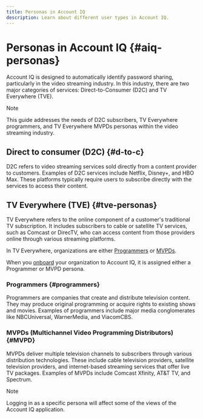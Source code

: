 ```yaml
---
title: Personas in Account IQ
description: Learn about different user types in Account IQ.
---
```

# Personas in Account IQ {#aiq-personas}

Account IQ is designed to automatically identify password sharing, particularly in the video streaming industry. In this industry, there are two major categories of services: Direct-to-Consumer (D2C) and TV Everywhere (TVE).

>[!NOTE]
>
>This guide addresses the needs of D2C subscribers, TV Everywhere programmers, and TV Everywhere MVPDs personas within the video streaming industry.


## Direct to consumer (D2C) {#d-to-c}

D2C refers to video streaming services sold directly from a content provider to customers. Examples of D2C services include Netflix, Disney+, and HBO Max. These platforms typically require users to subscribe directly with the services to access their content.

## TV Everywhere (TVE) {#tve-personas}

TV Everywhere refers to the online component of a customer's traditional TV subscription. It includes subscribers to cable or satellite TV services, such as Comcast or DirecTV, who can access content from those providers online through various streaming platforms. 

In TV Everywhere, organizations are either [Programmers](/help/accountiq/product-concepts.md#programmer-def) or [MVPDs](/help/accountiq/product-concepts.md#mvpd-def). 

When you [onboard](/help/accountiq/get-started.md) your organization to Account IQ, it is assigned either a Programmer or MVPD persona. 

### Programmers {#programmers}

Programmers are companies that create and distribute television content. They may produce original programming or acquire rights to existing shows and movies. Examples of programmers include major media conglomerates like NBCUniversal, WarnerMedia, and ViacomCBS.

### MVPDs (Multichannel Video Programming Distributors) {#MVPD}

MVPDs deliver multiple television channels to subscribers through various distribution technologies. These include cable television providers, satellite television providers, and internet-based streaming services that offer live TV packages. Examples of MVPDs include Comcast Xfinity, AT&T TV, and Spectrum.

>[!NOTE]
>
> Logging in as a specific persona will affect some of the views of the Account IQ application.




